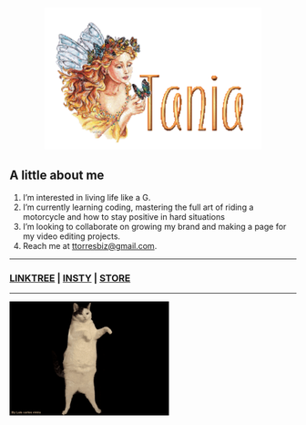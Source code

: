 <p align="center">
  <img width="380" height="250" src="name-graphics-tania-882855.gif">
</p>

## A little about me ##
1. I’m interested in living life like a G.
2. I’m currently learning coding, mastering the full art of riding a motorcycle and how to stay positive in hard situations
3. I’m looking to collaborate on growing my brand and making a page for my video editing projects. 
4. Reach me at ttorresbiz@gmail.com.

-----------------------
### [LINKTREE](https://linktr.ee/helloitstania) | [INSTY](https://instagram.com/myfriendtania) | [STORE](https://feelyclub.com) ### 
-----------------------

<img src="./cat-wink.gif" width="280" height="200">




<!----------------------------------------- COMMENTED OUT ITEMS ------------------------------------->

<!---- ![cat_wink](./cat-wink.gif) ---->

<!--- ![michael scott](./michael-scott.png) --->

<!---
myfriendtania/myfriendtania is a ✨ special ✨ repository because its my `README.md` (this file) appears on your GitHub profile.
You can click the Preview link to take a look at your changes.
--->
